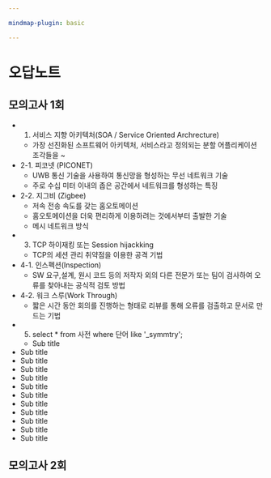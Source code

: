```yaml
---

mindmap-plugin: basic

---
```


# 오답노트

## 모의고사 1회
- 1. 서비스 지향 아키텍처(SOA / Service Oriented Archrecture)
	- 가장 선진화된 소프트웨어 아키텍처, 서비스라고 정의되는 분할 어플리케이션 조각들을 ~
- 2-1. 피코넷 (PICONET)
	- UWB 통신 기술을 사용하여 통신망을 형성하는 무선 네트워크 기술
	- 주로 수십 미터 이내의 좁은 공간에서 네트워크를 형성하는 특징
- 2-2. 지그비 (Zigbee)
	- 저속 전송 속도를 갖는 홈오토메이션
	- 홈오토메이션을 더욱 편리하게 이용하려는 것에서부터 출발한 기술
	- 메시 네트워크 방식
- 3. TCP 하이재킹 또는 Session hijackking
	- TCP의 세션 관리 취약점을 이용한 공격 기법
- 4-1. 인스펙션(Inspection)
	- SW 요구,설계, 원시 코드 등의 저작자 외의 다른 전문가 또는 팀이 검사하여 오류를 찾아내는 공식적 검토 방법
- 4-2. 워크 스루(Work Through)
	- 짧은 시간 동안 회의를 진행하는 형태로 리뷰를 통해 오류를 검출하고 문서로 만드는 기법
- 5. select * from 사전 where 단어 like '_symmtry';
	- Sub title
- Sub title
- Sub title
- Sub title
- Sub title
- Sub title
- Sub title
- Sub title
- Sub title
- Sub title
- Sub title
- Sub title

## 모의고사 2회